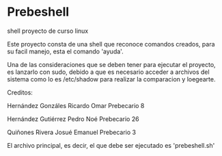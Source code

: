 # Prebeshell
shell proyecto de curso linux

Este proyecto consta de una shell que reconoce comandos creados, para su facil manejo, esta el comando 'ayuda'.

Una de las consideraciones que se deben tener para ejecutar el proyecto, es lanzarlo con sudo, debido a que es necesario
acceder a archivos del sistema como lo es /etc/shadow para realizar la comparacion y loegearte.

Creditos:

Hernández Gonzáles Ricardo Omar     Prebecario 8

Hernández Gutiérrez Pedro Noé       Prebecario 26

Quiñones Rivera Josué Emanuel       Prebecario 3

El archivo principal, es decir, el que debe ser ejecutado es 'prebeshell.sh'
